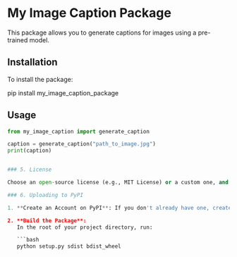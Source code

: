 # My Image Caption Package

This package allows you to generate captions for images using a pre-trained model.

## Installation

To install the package:

pip install my_image_caption_package


## Usage

```python
from my_image_caption import generate_caption

caption = generate_caption("path_to_image.jpg")
print(caption)


### 5. License

Choose an open-source license (e.g., MIT License) or a custom one, and include it in the `LICENSE` file.

### 6. Uploading to PyPI

1. **Create an Account on PyPI**: If you don't already have one, create an account at [PyPI](https://pypi.org/).

2. **Build the Package**:
   In the root of your project directory, run:

   ```bash
   python setup.py sdist bdist_wheel



